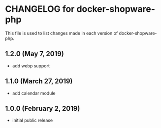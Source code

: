 # CHANGELOG for docker-shopware-php

This file is used to list changes made in each version of docker-shopware-php.

## 1.2.0 (May 7, 2019)

* add webp support

## 1.1.0 (March 27, 2019)

* add calendar module

## 1.0.0 (February 2, 2019)

* initial public release